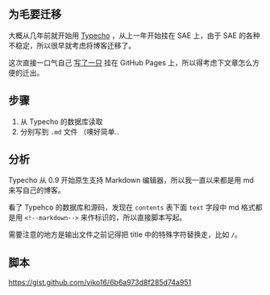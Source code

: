## 为毛要迁移

大概从几年前就开始用 [Typecho](http://typecho.org/) ，从上一年开始挂在 SAE 上，由于 SAE 的各种不稳定，所以很早就考虑将博客迁移了。

这次直接一口气自己 [写了一只](https://github.com/viko16/vue-ghpages-blog) 挂在 GitHub Pages 上，所以得考虑下文章怎么方便的迁出。


## 步骤

1. 从 Typecho 的数据库读取
2. 分别写到 `.md` 文件 （噢好简单..


## 分析

Typecho 从 0.9 开始原生支持 Markdown 编辑器，所以我一直以来都是用 md 来写自己的博客。

看了 Typehco 的数据库和源码，发现在 `contents` 表下面 `text` 字段中 md 格式都是用 `<!--markdown-->` 来作标识的，所以直接脚本写起。

需要注意的地方是输出文件之前记得把 title 中的特殊字符替换走，比如 `/`。


## 脚本

<https://gist.github.com/viko16/6b6a973d8f285d74a951>